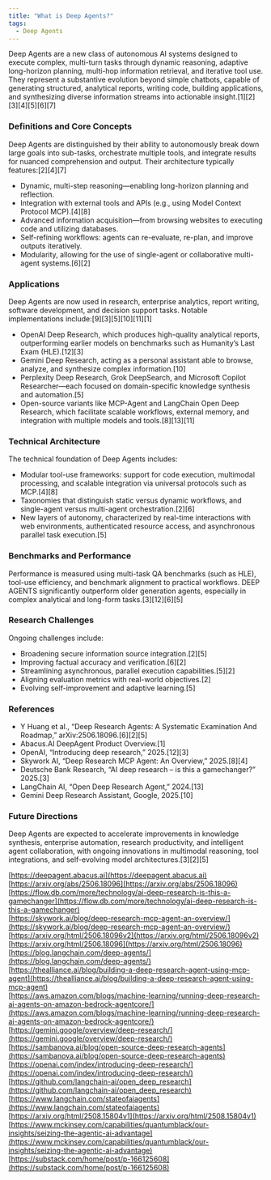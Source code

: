 ```yaml
---
title: "What is Deep Agents?"
tags:
  - Deep Agents
---
```


Deep Agents are a new class of autonomous AI systems designed to execute complex, multi-turn tasks through dynamic reasoning, adaptive long-horizon planning, multi-hop information retrieval, and iterative tool use. They represent a substantive evolution beyond simple chatbots, capable of generating structured, analytical reports, writing code, building applications, and synthesizing diverse information streams into actionable insight.[1][2][3][4][5][6][7]

### Definitions and Core Concepts

Deep Agents are distinguished by their ability to autonomously break down large goals into sub-tasks, orchestrate multiple tools, and integrate results for nuanced comprehension and output. Their architecture typically features:[2][4][7]

- Dynamic, multi-step reasoning—enabling long-horizon planning and reflection.
- Integration with external tools and APIs (e.g., using Model Context Protocol MCP).[4][8]
- Advanced information acquisition—from browsing websites to executing code and utilizing databases.
- Self-refining workflows: agents can re-evaluate, re-plan, and improve outputs iteratively.
- Modularity, allowing for the use of single-agent or collaborative multi-agent systems.[6][2]

### Applications

Deep Agents are now used in research, enterprise analytics, report writing, software development, and decision support tasks. Notable implementations include:[9][3][5][10][11][1]

- OpenAI Deep Research, which produces high-quality analytical reports, outperforming earlier models on benchmarks such as Humanity’s Last Exam (HLE).[12][3]
- Gemini Deep Research, acting as a personal assistant able to browse, analyze, and synthesize complex information.[10]
- Perplexity Deep Research, Grok DeepSearch, and Microsoft Copilot Researcher—each focused on domain-specific knowledge synthesis and automation.[5]
- Open-source variants like MCP-Agent and LangChain Open Deep Research, which facilitate scalable workflows, external memory, and integration with multiple models and tools.[8][13][11]

### Technical Architecture

The technical foundation of Deep Agents includes:

- Modular tool-use frameworks: support for code execution, multimodal processing, and scalable integration via universal protocols such as MCP.[4][8]
- Taxonomies that distinguish static versus dynamic workflows, and single-agent versus multi-agent orchestration.[2][6]
- New layers of autonomy, characterized by real-time interactions with web environments, authenticated resource access, and asynchronous parallel task execution.[5]

### Benchmarks and Performance

Performance is measured using multi-task QA benchmarks (such as HLE), tool-use efficiency, and benchmark alignment to practical workflows. DEEP AGENTS significantly outperform older generation agents, especially in complex analytical and long-form tasks.[3][12][6][5]

### Research Challenges

Ongoing challenges include:

- Broadening secure information source integration.[2][5]
- Improving factual accuracy and verification.[6][2]
- Streamlining asynchronous, parallel execution capabilities.[5][2]
- Aligning evaluation metrics with real-world objectives.[2]
- Evolving self-improvement and adaptive learning.[5]

### References

- Y Huang et al., “Deep Research Agents: A Systematic Examination And Roadmap,” arXiv:2506.18096.[6][2][5]
- Abacus.AI DeepAgent Product Overview.[1]
- OpenAI, “Introducing deep research,” 2025.[12][3]
- Skywork AI, “Deep Research MCP Agent: An Overview,” 2025.[8][4]
- Deutsche Bank Research, “AI deep research – is this a gamechanger?” 2025.[3]
- LangChain AI, “Open Deep Research Agent,” 2024.[13]
- Gemini Deep Research Assistant, Google, 2025.[10]

### Future Directions

Deep Agents are expected to accelerate improvements in knowledge synthesis, enterprise automation, research productivity, and intelligent agent collaboration, with ongoing innovations in multimodal reasoning, tool integrations, and self-evolving model architectures.[3][2][5]

[https://deepagent.abacus.ai](https://deepagent.abacus.ai)  
[https://arxiv.org/abs/2506.18096](https://arxiv.org/abs/2506.18096)  
[https://flow.db.com/more/technology/ai-deep-research-is-this-a-gamechanger](https://flow.db.com/more/technology/ai-deep-research-is-this-a-gamechanger)  
[https://skywork.ai/blog/deep-research-mcp-agent-an-overview/](https://skywork.ai/blog/deep-research-mcp-agent-an-overview/)  
[https://arxiv.org/html/2506.18096v2](https://arxiv.org/html/2506.18096v2)  
[https://arxiv.org/html/2506.18096](https://arxiv.org/html/2506.18096)  
[https://blog.langchain.com/deep-agents/](https://blog.langchain.com/deep-agents/)  
[https://thealliance.ai/blog/building-a-deep-research-agent-using-mcp-agent](https://thealliance.ai/blog/building-a-deep-research-agent-using-mcp-agent)  
[https://aws.amazon.com/blogs/machine-learning/running-deep-research-ai-agents-on-amazon-bedrock-agentcore/](https://aws.amazon.com/blogs/machine-learning/running-deep-research-ai-agents-on-amazon-bedrock-agentcore/)  
[https://gemini.google/overview/deep-research/](https://gemini.google/overview/deep-research/)  
[https://sambanova.ai/blog/open-source-deep-research-agents](https://sambanova.ai/blog/open-source-deep-research-agents)  
[https://openai.com/index/introducing-deep-research/](https://openai.com/index/introducing-deep-research/)  
[https://github.com/langchain-ai/open_deep_research](https://github.com/langchain-ai/open_deep_research)  
[https://www.langchain.com/stateofaiagents](https://www.langchain.com/stateofaiagents)  
[https://arxiv.org/html/2508.15804v1](https://arxiv.org/html/2508.15804v1)  
[https://www.mckinsey.com/capabilities/quantumblack/our-insights/seizing-the-agentic-ai-advantage](https://www.mckinsey.com/capabilities/quantumblack/our-insights/seizing-the-agentic-ai-advantage)  
[https://substack.com/home/post/p-166125608](https://substack.com/home/post/p-166125608)  
